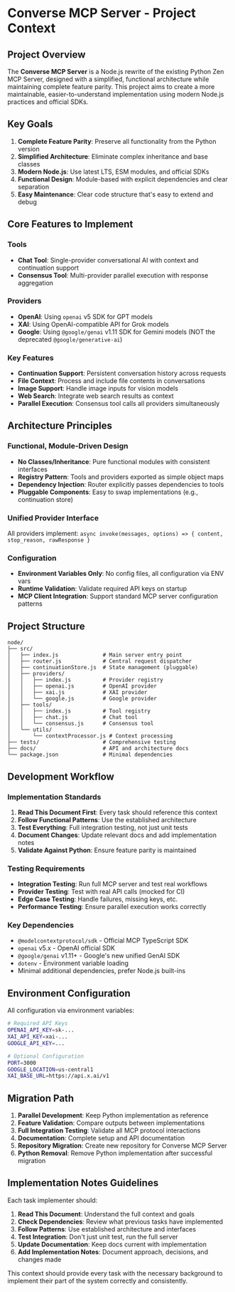 # Converse MCP Server - Project Context

## Project Overview

The **Converse MCP Server** is a Node.js rewrite of the existing Python Zen MCP Server, designed with a simplified, functional architecture while maintaining complete feature parity. This project aims to create a more maintainable, easier-to-understand implementation using modern Node.js practices and official SDKs.

## Key Goals

1. **Complete Feature Parity**: Preserve all functionality from the Python version
2. **Simplified Architecture**: Eliminate complex inheritance and base classes
3. **Modern Node.js**: Use latest LTS, ESM modules, and official SDKs
4. **Functional Design**: Module-based with explicit dependencies and clear separation
5. **Easy Maintenance**: Clear code structure that's easy to extend and debug

## Core Features to Implement

### Tools
- **Chat Tool**: Single-provider conversational AI with context and continuation support
- **Consensus Tool**: Multi-provider parallel execution with response aggregation

### Providers  
- **OpenAI**: Using `openai` v5 SDK for GPT models
- **XAI**: Using OpenAI-compatible API for Grok models
- **Google**: Using `@google/genai` v1.11 SDK for Gemini models (NOT the deprecated `@google/generative-ai`)

### Key Features
- **Continuation Support**: Persistent conversation history across requests
- **File Context**: Process and include file contents in conversations
- **Image Support**: Handle image inputs for vision models
- **Web Search**: Integrate web search results as context
- **Parallel Execution**: Consensus tool calls all providers simultaneously

## Architecture Principles

### Functional, Module-Driven Design
- **No Classes/Inheritance**: Pure functional modules with consistent interfaces
- **Registry Pattern**: Tools and providers exported as simple object maps
- **Dependency Injection**: Router explicitly passes dependencies to tools
- **Pluggable Components**: Easy to swap implementations (e.g., continuation store)

### Unified Provider Interface
All providers implement: `async invoke(messages, options) => { content, stop_reason, rawResponse }`

### Configuration
- **Environment Variables Only**: No config files, all configuration via ENV vars
- **Runtime Validation**: Validate required API keys on startup
- **MCP Client Integration**: Support standard MCP server configuration patterns

## Project Structure
```
node/
├── src/
│   ├── index.js              # Main server entry point
│   ├── router.js             # Central request dispatcher  
│   ├── continuationStore.js  # State management (pluggable)
│   ├── providers/
│   │   ├── index.js          # Provider registry
│   │   ├── openai.js         # OpenAI provider
│   │   ├── xai.js            # XAI provider  
│   │   └── google.js         # Google provider
│   ├── tools/
│   │   ├── index.js          # Tool registry
│   │   ├── chat.js           # Chat tool
│   │   └── consensus.js      # Consensus tool
│   └── utils/
│       └── contextProcessor.js # Context processing
├── tests/                    # Comprehensive testing
├── docs/                     # API and architecture docs
└── package.json              # Minimal dependencies
```

## Development Workflow

### Implementation Standards
1. **Read This Document First**: Every task should reference this context
2. **Follow Functional Patterns**: Use the established architecture
3. **Test Everything**: Full integration testing, not just unit tests
4. **Document Changes**: Update relevant docs and add implementation notes
5. **Validate Against Python**: Ensure feature parity is maintained

### Testing Requirements
- **Integration Testing**: Run full MCP server and test real workflows
- **Provider Testing**: Test with real API calls (mocked for CI)
- **Edge Case Testing**: Handle failures, missing keys, etc.
- **Performance Testing**: Ensure parallel execution works correctly

### Key Dependencies
- `@modelcontextprotocol/sdk` - Official MCP TypeScript SDK
- `openai` v5.x - OpenAI official SDK  
- `@google/genai` v1.11+ - Google's new unified GenAI SDK
- `dotenv` - Environment variable loading
- Minimal additional dependencies, prefer Node.js built-ins

## Environment Configuration

All configuration via environment variables:
```bash
# Required API Keys
OPENAI_API_KEY=sk-...
XAI_API_KEY=xai-...
GOOGLE_API_KEY=...

# Optional Configuration
PORT=3000
GOOGLE_LOCATION=us-central1
XAI_BASE_URL=https://api.x.ai/v1
```

## Migration Path

1. **Parallel Development**: Keep Python implementation as reference
2. **Feature Validation**: Compare outputs between implementations  
3. **Full Integration Testing**: Validate all MCP protocol interactions
4. **Documentation**: Complete setup and API documentation
5. **Repository Migration**: Create new repository for Converse MCP Server
6. **Python Removal**: Remove Python implementation after successful migration

## Implementation Notes Guidelines

Each task implementer should:
1. **Read This Document**: Understand the full context and goals
2. **Check Dependencies**: Review what previous tasks have implemented  
3. **Follow Patterns**: Use established architecture and interfaces
4. **Test Integration**: Don't just unit test, run the full server
5. **Update Documentation**: Keep docs current with implementation
6. **Add Implementation Notes**: Document approach, decisions, and changes made

This context should provide every task with the necessary background to implement their part of the system correctly and consistently.